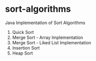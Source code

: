 # sort-algorithms

Java Implementation of Sort Algorithms

1. Quick Sort
2. Merge Sort - Array Implementation
3. Merge Sort - Liked List Implementation
4. Insertion Sort
5. Heap Sort
